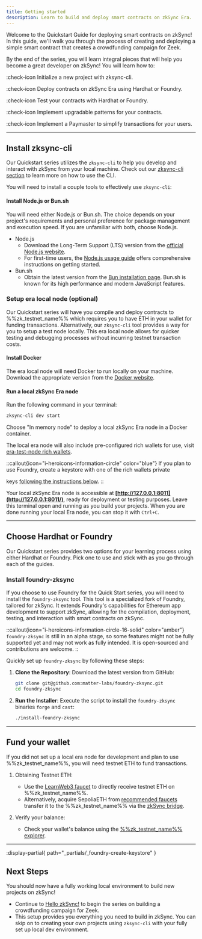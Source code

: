 ```yaml
---
title: Getting started
description: Learn to build and deploy smart contracts on zkSync Era.
---
```


Welcome to the Quickstart Guide for deploying smart contracts on zkSync!
In this guide, we'll walk you through the process of creating and deploying a simple smart contract that creates a crowdfunding campaign for Zeek.

By the end of the series, you will learn integral pieces that will
help you become a great developer on zkSync! You will learn how to:

:check-icon Initialize a new project with zksync-cli.

:check-icon Deploy contracts on zkSync Era using Hardhat or Foundry.

:check-icon Test your contracts with Hardhat or Foundry.

:check-icon Implement upgradable patterns for your contracts.

:check-icon Implement a Paymaster to simplify transactions for your users.

---

## Install zksync-cli

Our Quickstart series utilizes the `zksync-cli` to help you develop and interact with zkSync from your local machine. Check out our
[zksync-cli section](/build/tooling/zksync-cli) to learn more on how to use the CLI.

You will need to install a couple tools to effectively use `zksync-cli`:

#### Install Node.js or Bun.sh

You will need either Node.js or Bun.sh.
The choice depends on your project's requirements and personal preference for package management and execution speed.
If you are unfamiliar with both, choose Node.js.

- Node.js
  - Download the Long-Term Support (LTS) version from the [official Node.js website](https://nodejs.org/en/download).
  - For first-time users, the [Node.js usage guide](https://nodejs.org/api/synopsis.html#usage)
  offers comprehensive instructions on getting started.
- Bun.sh
  - Obtain the latest version from the [Bun installation page](https://bun.sh/docs/installation).
  Bun.sh is known for its high performance and modern JavaScript features.

### Setup era local node (optional)

Our Quickstart series will have you compile and deploy contracts to
%%zk_testnet_name%% which requires you to have ETH in your wallet for funding transactions.
Alternatively, our `zksync-cli` tool provides a way for you to setup a test node locally.
This era local node allows for quicker testing and debugging processes without incurring testnet transaction costs.

#### Install Docker

The era local node will need Docker to run locally on your machine.
Download the appropriate version from the [Docker website](https://docs.docker.com/engine/install/).

#### Run a local zkSync Era node

Run the following command in your terminal:

```bash
zksync-cli dev start
```

Choose "In memory node" to deploy a local zkSync Era node in a Docker container.

The local era node will also include pre-configured rich wallets for use, visit [era-test-node rich wallets](/build/test-and-debug/in-memory-node#pre-configured-rich-wallets).

::callout{icon="i-heroicons-information-circle" color="blue"}
If you plan to use Foundry, create a keystore with one of the rich wallets private
<!-- markdownlint-disable-next-line MD051 -->
keys [following the instructions below](#private-key-setup-with-foundry-keystore).
::

Your local zkSync Era node is accessible at **[http://127.0.0.1:8011](http://127.0.0.1:8011/)**, ready for deployment or testing purposes.
Leave this terminal open and running as you build your projects.
When you are done running your local Era node, you can stop it with `Ctrl+C`.

---

## Choose Hardhat or Foundry

Our Quickstart series provides two options for your learning process using
either Hardhat or Foundry. Pick one to use and stick with as you go through
each of the guides.

<!-- Create a component that sets which tool they use and pre-set the tabs -->

### Install foundry-zksync

If you choose to use Foundry for the Quick Start series, you will need to
install the `foundry-zksync` tool. This tool is a specialized fork of Foundry, tailored for zkSync.
It extends Foundry's capabilities for Ethereum app development to support zkSync,
allowing for the compilation, deployment, testing, and interaction with smart contracts on zkSync.

::callout{icon="i-heroicons-information-circle-16-solid" color="amber"}
`foundry-zksync` is still in an alpha stage, so some features might not be fully supported
yet and may not work as fully intended. It is open-sourced and contributions are welcome.
::

Quickly set up `foundry-zksync` by following these steps:

1. **Clone the Repository**:
   Download the latest version from GitHub:

   ```bash
   git clone git@github.com:matter-labs/foundry-zksync.git
   cd foundry-zksync
   ```

2. **Run the Installer**:
   Execute the script to install the `foundry-zksync` binaries `forge` and `cast`:

   ```bash
   ./install-foundry-zksync
   ```

---

## Fund your wallet

If you did not set up a local era node for development and plan to use %%zk_testnet_name%%, you will need testnet ETH to fund transactions.

1. Obtaining Testnet ETH:

    - Use the [LearnWeb3 faucet](https://learnweb3.io/faucets/zksync_sepolia/)
    to directly receive testnet ETH on %%zk_testnet_name%%.
    - Alternatively, acquire SepoliaETH from [recommended faucets](/ecosystem/network-faucets)
    transfer it to the %%zk_testnet_name%% via the [zkSync bridge](https://portal.zksync.io/bridge/?network=sepolia).

2. Verify your balance:

   - Check your wallet's balance using the [%%zk_testnet_name%% explorer](%%zk_testnet_block_explorer_url%%).

---

:display-partial{ path="_partials/_foundry-create-keystore" }

## Next Steps

You should now have a fully working local environment to build new projects on zkSync!

- Continue to [Hello zkSync!](/build/zksync-101/hello-zksync) to begin the series on building a crowdfunding campaign for Zeek.
- This setup provides you everything you need to build in zkSync.
You can skip on to creating your own projects using `zksync-cli` with your fully set up local dev environment.
